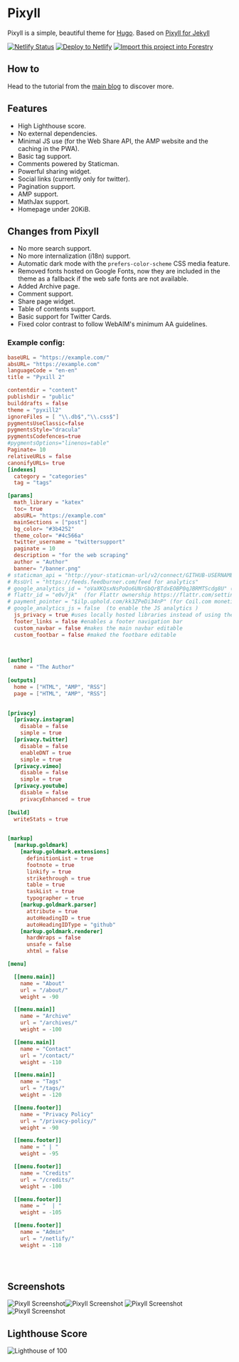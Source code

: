 # Pixyll

Pixyll is a simple, beautiful theme for [Hugo](http://gohugo.io/).
Based on [Pixyll for Jekyll](https://github.com/johnotander/pixyll)

[![Netlify Status](https://api.netlify.com/api/v1/badges/a971bc37-c8f3-40d0-ab1b-b28300b4a8d9/deploy-status)](https://app.netlify.com/sites/pixtest/deploys)
[![Deploy to Netlify](https://www.netlify.com/img/deploy/button.svg)](https://app.netlify.com/start/deploy?repository=https://github.com/IcpMoles/pyxback&stack=hugo)
[![Import this project into Forestry](https://assets.forestry.io/import-to-forestry.svg)](https://app.forestry.io/quick-start?repo=icpmoles/pyxback&engine=hugo&version=0.72.0)

## How to

Head to the tutorial from the [main blog](https://pyxill2.netlify.app/post/setup-guide/) to discover more.

## Features

- High Lighthouse score.
- No external dependencies.
- Minimal JS use (for the Web Share API, the AMP website and the caching in the PWA).
- Basic tag support.
- Comments powered by Staticman.
- Powerful sharing widget.
- Social links (currently only for twitter).
- Pagination support.
- AMP support.
- MathJax support.
- Homepage under 20KiB.

## Changes from Pixyll

- No more search support.
- No more internalization (i18n) support.
- Automatic dark mode with the `prefers-color-scheme` CSS media feature.
- Removed fonts hosted on Google Fonts, now they are included in the theme as a fallback if the web safe fonts are not available.
- Added Archive page.
- Comment support.
- Share page widget.
- Table of contents support.
- Basic support for Twitter Cards.
- Fixed color contrast to follow WebAIM's minimum AA guidelines.

### Example config:

```toml
baseURL = "https://example.com/"
absURL= "https://example.com"
languageCode = "en-en"
title = "Pyxill 2"

contentdir = "content"
publishdir = "public"
builddrafts = false
theme = "pyxill2"
ignoreFiles = [ "\\.db$","\\.css$"]
pygmentsUseClassic=false
pygmentsStyle="dracula"
pygmentsCodefences=true
#pygmentsOptions="linenos=table"
Paginate= 10
relativeURLs = false
canonifyURLs= true
[indexes]
  category = "categories"
  tag = "tags"

[params]
  math_library = "katex"
  toc= true
  absURL= "https://example.com"
  mainSections = ["post"]
  bg_color= "#3b4252"
  theme_color= "#4c566a"
  twitter_username = "twittersupport"
  paginate = 10
  description = "for the web scraping"
  author = "Author"
  banner= "/banner.png"
# staticman_api = "http://your-staticman-url/v2/connect/GITHUB-USERNAME/GITHUB-REPOSITORY"  Add staticman API URL to enable staticman comments https://pyxill2.netlify.app/post/staticman/ for more information
# RssUrl = "https://feeds.feedburner.com/feed for analytics" 
# google_analytics_id = "oVaXKQsxNsPoOo6UNrGbQrBTdxEOBP0qJBRMTScdg8U" (for Google Search Console ownership)
# flattr_id = "e0v7jk"  (for Flattr ownership https://flattr.com/settings/connect/domain?redirect=%2Fsettings%2Fprofile%23connections)
# payment_pointer = "$ilp.uphold.com/kk3ZPeDi34nP" (for Coil.com monetization)
# google_analytics_js = false  (to enable the JS analytics )
  js_privacy = true #uses locally hosted libraries instead of using their CDN
  footer_links = false #enables a footer navigation bar
  custom_navbar = false #makes the main navbar editable
  custom_footbar = false #maked the footbare editable 
  


[author]
  name = "The Author"
	
[outputs]
  home = ["HTML", "AMP", "RSS"]
  page = ["HTML", "AMP", "RSS"]

  
[privacy]
  [privacy.instagram]
    disable = false
    simple = true
  [privacy.twitter]
    disable = false
    enableDNT = true
    simple = true
  [privacy.vimeo]
    disable = false
    simple = true
  [privacy.youtube]
    disable = false
    privacyEnhanced = true 
    
[build]
  writeStats = true
  

[markup]
  [markup.goldmark]
    [markup.goldmark.extensions]
      definitionList = true
      footnote = true
      linkify = true
      strikethrough = true
      table = true
      taskList = true
      typographer = true
    [markup.goldmark.parser]
      attribute = true
      autoHeadingID = true
      autoHeadingIDType = "github"
    [markup.goldmark.renderer]
      hardWraps = false
      unsafe = false
      xhtml = false

[menu]

  [[menu.main]]
    name = "About"
    url = "/about/"
    weight = -90

  [[menu.main]]
    name = "Archive"
    url = "/archives/"
    weight = -100

  [[menu.main]]
    name = "Contact"
    url = "/contact/"
    weight = -110

  [[menu.main]]
    name = "Tags"
    url = "/tags/"
    weight = -120

  [[menu.footer]]
    name = "Privacy Policy"
    url = "/privacy-policy/"
    weight = -90

  [[menu.footer]]
    name = " | "
    weight = -95

  [[menu.footer]]
    name = "Credits"
    url = "/credits/"
    weight = -100

  [[menu.footer]]
    name = "  | "
    weight = -105

  [[menu.footer]]
    name = "Admin"
    url = "/netlify/"
    weight = -110


      

```
## Screenshots


![Pixyll Screenshot](https://raw.githubusercontent.com/IcpMoles/pyxill2/master/images/mobile%20light.png)![Pixyll Screenshot](https://raw.githubusercontent.com/IcpMoles/pyxill2/master/images/mobile%20dark.png)
![Pixyll Screenshot](https://raw.githubusercontent.com/IcpMoles/pyxill2/master/images/desktop%20light.png)
![Pixyll Screenshot](https://raw.githubusercontent.com/IcpMoles/pyxill2/master/images/desktop%20dark.png)
## Lighthouse Score
![Lighthouse of 100](https://raw.githubusercontent.com/IcpMoles/pyxill2/master/images/Screenshot_20201022-105923~2.png)
